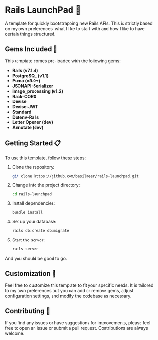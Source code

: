 # Rails LaunchPad :rocket:

A template for quickly bootstrapping new Rails APIs. This is strictly based on my own preferences, what I like to start with and how I like to have certain things structured.

## Gems Included :gem:

This template comes pre-loaded with the following gems:

- **Rails (v7.1.4)**
- **PostgreSQL (v1.1)**
- **Puma (v5.0+)**
- **JSONAPI-Serializer**
- **image_processing (v1.2)**
- **Rack-CORS**
- **Devise**
- **Devise-JWT**
- **Standard**
- **Dotenv-Rails**
- **Letter Opener (dev)**
- **Annotate (dev)**

## Getting Started :clipboard:

To use this template, follow these steps:

1. Clone the repository:
   ```sh
   git clone https://github.com/basilmeer/rails-launchpad.git
   ```
2. Change into the project directory:
   ```sh
   cd rails-launchpad
   ```
3. Install dependencies:
   ```sh
   bundle install
   ```
4. Set up your database:
   ```sh
   rails db:create db:migrate
   ```
5. Start the server:
   ```sh
   rails server
   ```

And you should be good to go.

## Customization :pencil:

Feel free to customize this template to fit your specific needs. It is tailored to my own preferences but you can add or remove gems, adjust configuration settings, and modify the codebase as necessary.

## Contributing :raised_hands:

If you find any issues or have suggestions for improvements, please feel free to open an issue or submit a pull request. Contributions are always welcome.
